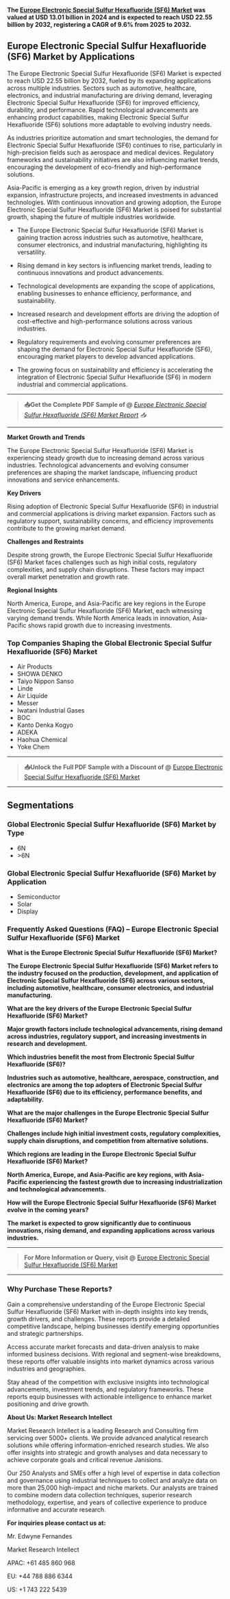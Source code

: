 <p><strong>The <a href="https://www.marketresearchintellect.com/download-sample/?rid=938647&amp;utm_source=Pulse-April-Europe&amp;utm_medium=852">Europe Electronic Special Sulfur Hexafluoride (SF6) Market</a> was valued at USD 13.01 billion in 2024 and is expected to reach USD 22.55 billion by 2032, registering a CAGR of 9.6% from 2025 to 2032.</strong></p><h2>Europe Electronic Special Sulfur Hexafluoride (SF6) Market by Applications&nbsp;</h2><p><p>The Europe Electronic Special Sulfur Hexafluoride (SF6) Market is expected to reach USD 22.55 billion by 2032, fueled by its expanding applications across multiple industries. Sectors such as automotive, healthcare, electronics, and industrial manufacturing are driving demand, leveraging Electronic Special Sulfur Hexafluoride (SF6) for improved efficiency, durability, and performance. Rapid technological advancements are enhancing product capabilities, making Electronic Special Sulfur Hexafluoride (SF6) solutions more adaptable to evolving industry needs.</p><p>As industries prioritize automation and smart technologies, the demand for Electronic Special Sulfur Hexafluoride (SF6) continues to rise, particularly in high-precision fields such as aerospace and medical devices. Regulatory frameworks and sustainability initiatives are also influencing market trends, encouraging the development of eco-friendly and high-performance solutions.</p><p>Asia-Pacific is emerging as a key growth region, driven by industrial expansion, infrastructure projects, and increased investments in advanced technologies. With continuous innovation and growing adoption, the Europe Electronic Special Sulfur Hexafluoride (SF6) Market is poised for substantial growth, shaping the future of multiple industries worldwide.</p></p><ul><li><p>The Europe Electronic Special Sulfur Hexafluoride (SF6) Market is gaining traction across industries such as automotive, healthcare, consumer electronics, and industrial manufacturing, highlighting its versatility.</p></li><li><p>Rising demand in key sectors is influencing market trends, leading to continuous innovations and product advancements.</p></li><li><p>Technological developments are expanding the scope of applications, enabling businesses to enhance efficiency, performance, and sustainability.</p></li><li><p>Increased research and development efforts are driving the adoption of cost-effective and high-performance solutions across various industries.</p></li><li><p>Regulatory requirements and evolving consumer preferences are shaping the demand for Electronic Special Sulfur Hexafluoride (SF6), encouraging market players to develop advanced applications.</p></li><li><p>The growing focus on sustainability and efficiency is accelerating the integration of Electronic Special Sulfur Hexafluoride (SF6) in modern industrial and commercial applications.</p></li></ul><hr /><blockquote><p><strong><span class="font-[700]">📥Get the Complete PDF Sample of @ </span></strong><em><span class="font-[700]"><a href="https://www.marketresearchintellect.com/download-sample/?rid=938647&amp;utm_source=Pulse-April-Europe&amp;utm_medium=852" target="_blank" data-tracking-control-name="article-ssr-frontend-pulse_little-text-block" data-tracking-will-navigate="" data-test-link="">Europe Electronic Special Sulfur Hexafluoride (SF6) Market Report</a>&nbsp;📥</span></em></p></blockquote><hr /><p class="" data-start="77" data-end="360"><strong data-start="77" data-end="105">Market Growth and Trends</strong></p><p class="" data-start="77" data-end="360">The Europe Electronic Special Sulfur Hexafluoride (SF6) Market is experiencing steady growth due to increasing demand across various industries. Technological advancements and evolving consumer preferences are shaping the market landscape, influencing product innovations and service enhancements.</p><p class="" data-start="362" data-end="606"><strong data-start="362" data-end="377">Key Drivers</strong></p><p class="" data-start="362" data-end="606">Rising adoption of Electronic Special Sulfur Hexafluoride (SF6) in industrial and commercial applications is driving market expansion. Factors such as regulatory support, sustainability concerns, and efficiency improvements contribute to the growing market demand.</p><p class="" data-start="608" data-end="849"><strong data-start="608" data-end="637">Challenges and Restraints</strong></p><p class="" data-start="608" data-end="849">Despite strong growth, the Europe Electronic Special Sulfur Hexafluoride (SF6) Market faces challenges such as high initial costs, regulatory complexities, and supply chain disruptions. These factors may impact overall market penetration and growth rate.</p><p class="" data-start="851" data-end="1095"><strong data-start="851" data-end="872">Regional Insights</strong></p><p class="" data-start="851" data-end="1095">North America, Europe, and Asia-Pacific are key regions in the Europe Electronic Special Sulfur Hexafluoride (SF6) Market, each witnessing varying demand trends. While North America leads in innovation, Asia-Pacific shows rapid growth due to increasing investments.</p><p><h3>Top Companies Shaping the Global Electronic Special Sulfur Hexafluoride (SF6) Market </h3><ul><li>Air Products</li><li>SHOWA DENKO</li><li>Taiyo Nippon Sanso</li><li>Linde</li><li>Air Liquide</li><li>Messer</li><li>lwatani Industrial Gases</li><li>BOC</li><li>Kanto Denka Kogyo</li><li>ADEKA</li><li>Haohua Chemical</li><li>Yoke Chem</li></ul></p><hr /><blockquote><p><strong>📥Unlock the Full PDF Sample with a Discount of @</strong> <a href="https://www.marketresearchintellect.com/ask-for-discount/?rid=938647&amp;utm_source=Pulse-April-Europe&amp;utm_medium=852">Europe Electronic Special Sulfur Hexafluoride (SF6) Market</a></p></blockquote><hr /><p><h2>Segmentations</h2><h3>Global Electronic Special Sulfur Hexafluoride (SF6) Market by Type</h3><ul><li>6N</li><li>>6N</li></ul><h3>Global Electronic Special Sulfur Hexafluoride (SF6) Market by Application</h3><ul><li>Semiconductor</li><li>Solar</li><li>Display</li></ul></p><h3><strong>Frequently Asked Questions (FAQ) &ndash; Europe Electronic Special Sulfur Hexafluoride (SF6) Market</strong></h3><p><strong>What is the Europe Electronic Special Sulfur Hexafluoride (SF6) Market?</strong></p><p><strong>The Europe Electronic Special Sulfur Hexafluoride (SF6) Market refers to the industry focused on the production, development, and application of Electronic Special Sulfur Hexafluoride (SF6) across various sectors, including automotive, healthcare, consumer electronics, and industrial manufacturing.</strong></p><p><strong>What are the key drivers of the Europe Electronic Special Sulfur Hexafluoride (SF6) Market?</strong></p><p><strong>Major growth factors include technological advancements, rising demand across industries, regulatory support, and increasing investments in research and development.</strong></p><p><strong>Which industries benefit the most from Electronic Special Sulfur Hexafluoride (SF6)?</strong></p><p><strong>Industries such as automotive, healthcare, aerospace, construction, and electronics are among the top adopters of Electronic Special Sulfur Hexafluoride (SF6) due to its efficiency, performance benefits, and adaptability.</strong></p><p><strong>What are the major challenges in the Europe Electronic Special Sulfur Hexafluoride (SF6) Market?</strong></p><p><strong>Challenges include high initial investment costs, regulatory complexities, supply chain disruptions, and competition from alternative solutions.</strong></p><p><strong>Which regions are leading in the Europe Electronic Special Sulfur Hexafluoride (SF6) Market?</strong></p><p><strong>North America, Europe, and Asia-Pacific are key regions, with Asia-Pacific experiencing the fastest growth due to increasing industrialization and technological advancements.</strong></p><p><strong>How will the Europe Electronic Special Sulfur Hexafluoride (SF6) Market evolve in the coming years?</strong></p><p><strong>The market is expected to grow significantly due to continuous innovations, rising demand, and expanding applications across various industries.</strong></p><hr /><blockquote><p><span class="font-[700]"><strong>For More Information or Query, visit&nbsp;@</strong>&nbsp;</span><span class="font-[700]"><a href="https://www.marketresearchintellect.com/product/global-electronic-special-sulfur-hexafluoride-sf6-market/?utm_source=Linkedin&utm_medium=852" target="_blank" data-tracking-control-name="article-ssr-frontend-pulse_little-text-block" data-tracking-will-navigate="" data-test-link="">Europe Electronic Special Sulfur Hexafluoride (SF6) Market</a></span></p></blockquote><hr /><h3><strong data-start="0" data-end="31">Why Purchase These Reports?</strong></h3><p class="" data-start="35" data-end="297">Gain a comprehensive understanding of the Europe Electronic Special Sulfur Hexafluoride (SF6) Market with in-depth insights into key trends, growth drivers, and challenges. These reports provide a detailed competitive landscape, helping businesses identify emerging opportunities and strategic partnerships.</p><p class="" data-start="299" data-end="540">Access accurate market forecasts and data-driven analysis to make informed business decisions. With regional and segment-wise breakdowns, these reports offer valuable insights into market dynamics across various industries and geographies.</p><p class="" data-start="542" data-end="784">Stay ahead of the competition with exclusive insights into technological advancements, investment trends, and regulatory frameworks. These reports equip businesses with actionable intelligence to enhance market positioning and drive growth.</p><p><strong><span class="font-[700]">About Us: Market Research Intellect</span></strong></p><p><span class="">Market Research Intellect is a leading Research and Consulting firm servicing over 5000+ clients. We provide advanced analytical research solutions while offering information-enriched research studies.&nbsp;</span>We also offer insights into strategic and growth analyses and data necessary to achieve corporate goals and critical revenue Janisions.</p><p><span class="">Our 250 Analysts and SMEs offer a high level of expertise in data collection and governance using industrial techniques to collect and analyze data on more than 25,000 high-impact and niche markets. Our analysts are trained to combine modern data collection techniques, superior research methodology, expertise, and years of collective experience to produce informative and accurate research.</span></p><p><strong>For inquiries please contact us at:</strong></p><p>Mr. Edwyne Fernandes</p><p>Market Research Intellect</p><p>APAC: +61 485 860 968</p><p>EU: +44 788 886 6344</p><p>US: +1 743 222 5439</p>